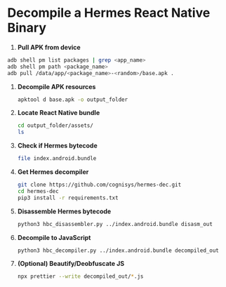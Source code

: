 # Decompile a Hermes React Native Binary



1. **Pull APK from device**

```bash
adb shell pm list packages | grep <app_name>
adb shell pm path <package_name>
adb pull /data/app/<package_name>-<random>/base.apk .
```

1.  **Decompile APK resources**

    ```bash
    apktool d base.apk -o output_folder
    ```
2.  **Locate React Native bundle**

    ```bash
    cd output_folder/assets/
    ls
    ```
3.  **Check if Hermes bytecode**

    ```bash
    file index.android.bundle
    ```
4.  **Get Hermes decompiler**

    ```bash
    git clone https://github.com/cognisys/hermes-dec.git
    cd hermes-dec
    pip3 install -r requirements.txt
    ```
5.  **Disassemble Hermes bytecode**

    ```bash
    python3 hbc_disassembler.py ../index.android.bundle disasm_out
    ```
6.  **Decompile to JavaScript**

    ```bash
    python3 hbc_decompiler.py ../index.android.bundle decompiled_out
    ```
7.  **(Optional) Beautify/Deobfuscate JS**

    ```bash
    npx prettier --write decompiled_out/*.js
    ```
